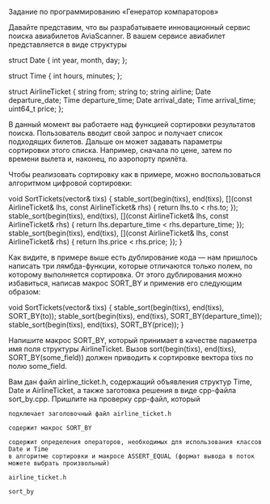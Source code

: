 
Задание по программированию «Генератор компараторов»

 

Давайте представим, что вы разрабатываете инновационный сервис поиска авиабилетов AviaScanner. 
В вашем сервисе авиабилет представляется в виде структуры

struct Date {
  int year, month, day;
};

struct Time {
  int hours, minutes;
};

struct AirlineTicket {
  string from;
  string to;
  string airline;
  Date departure_date;
  Time departure_time;
  Date arrival_date;
  Time arrival_time;
  uint64_t price;
};

 

В данный момент вы работаете над функцией сортировки результатов поиска. 
Пользователь вводит свой запрос и получает список подходящих билетов. 
Дальше он может задавать параметры сортировки этого списка. 
Например, сначала по цене, затем по времени вылета и, наконец, по аэропорту прилёта.

Чтобы реализовать сортировку как в примере, можно воспользоваться алгоритмом цифровой сортировки:

void SortTickets(vector<AirlineTicket>& tixs) {
  stable_sort(begin(tixs), end(tixs), [](const AirlineTicket& lhs, const AirlineTicket& rhs) {
    return lhs.to < rhs.to;
  });
  stable_sort(begin(tixs), end(tixs), [](const AirlineTicket& lhs, const AirlineTicket& rhs) {
    return lhs.departure_time < rhs.departure_time;
  });
  stable_sort(begin(tixs), end(tixs), [](const AirlineTicket& lhs, const AirlineTicket& rhs) {
    return lhs.price < rhs.price;
  });
}

 

Как видите, в примере выше есть дублирование кода — нам пришлось написать три лямбда-функции, 
которые отличаются только полем, по которому выполняется сортировка. 
От этого дублирования можно избавиться, написав макрос SORT_BY и применив его следующим образом:

void SortTickets(vector<AirlineTicket>& tixs) {
  stable_sort(begin(tixs), end(tixs), SORT_BY(to));
  stable_sort(begin(tixs), end(tixs), SORT_BY(departure_time));
  stable_sort(begin(tixs), end(tixs), SORT_BY(price));
}

 

Напишите макрос SORT_BY, который принимает в качестве параметра имя поля структуры AirlineTicket. 
Вызов sort(begin(tixs), end(tixs), SORT_BY(some_field)) должен приводить к сортировке вектора tixs по полю some_field.

Вам дан файл airline_ticket.h, содержащий объявления структур Time, Date и AirlineTicket, 
а также заготовка решения в виде cpp-файла sort_by.cpp. Пришлите на проверку cpp-файл, который

    подключает заголовочный файл airline_ticket.h

    содержит макрос SORT_BY

    содержит определения операторов, необходимых для использования классов Date и Time 
    в алгоритме сортировки и макросе ASSERT_EQUAL (формат вывода в поток можете выбрать произвольный)

    airline_ticket.h

    sort_by

